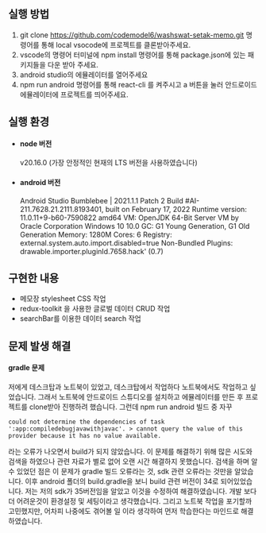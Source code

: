 ## 실행 방법
1. git clone https://github.com/codemodel6/washswat-setak-memo.git 명령어를 통해 local vsocode에 프로젝트를 클론받아주세요.
2. vscode의 명령어 터미널에 npm install 명령어를 통해 package.json에 있는 패키지들을 다운 받아 주세요.
3. android studio의 에뮬레이터를 열어주세요
4. npm run android 명령어를 통해 react-cli 를 켜주시고 a 버튼을 눌러 안드로이드 에뮬레이터에 프로젝트를 띄어주세요.

## 실행 환경
- #### node 버전 <br/>
  v20.16.0 (가장 안정적인 현재의 LTS 버전을 사용하였습니다)
- #### android 버전 <br/>
  Android Studio Bumblebee | 2021.1.1 Patch 2
  Build #AI-211.7628.21.2111.8193401, built on February 17, 2022
  Runtime version: 11.0.11+9-b60-7590822 amd64
  VM: OpenJDK 64-Bit Server VM by Oracle Corporation
  Windows 10 10.0
  GC: G1 Young Generation, G1 Old Generation
  Memory: 1280M
  Cores: 6
  Registry: external.system.auto.import.disabled=true
  Non-Bundled Plugins: drawable.importer.pluginId.7658.hack' (0.7)

## 구현한 내용
- 메모장 stylesheet CSS 작업
- redux-toolkit 을 사용한 글로벌 데이터 CRUD 작업
- searchBar를 이용한 데이터 search 작업

## 문제 발생 해결
#### gradle 문제
저에게 데스크탑과 노트북이 있었고, 데스크탑에서 작업하다 노트북에서도 작업하고 싶었습니다. 그래서 노트북에 안드로이드 스튜디오를 설치하고 에뮬레이터를 만든 후 프로젝트를 clone받아 진행하려 했습니다.
그런데 npm run android 빌드 중 자꾸

```
could not determine the dependencies of task ':app:compiledebugjavawithjavac'. > cannot query the value of this provider because it has no value available.
```

라는 오류가 나오면서 build가 되지 않았습니다. 이 문제를 해결하기 위해 많은 시도와 검색을 하였으나 관련 자료가 별로 없어 오랜 시간 해결하지 못했습니다.
검색을 하며 알 수 있었던 점은 이 문제가 gradle 빌드 오류라는 것, sdk 관련 오류라는 것만을 알았습니다.
이후 android 폴더의 build.gradle을 보니 build 관련 버전이 34로 되어있었습니다. 저는 저의 sdk가 35버전임을 알았고 이것을 수정하여 해결하였습니다.
개발 보다 더 어려운것이 환경설정 및 세팅이라고 생각했습니다. 그리고 노트북 작업을 포기할까 고민했지만, 어차피 나중에도 겪어볼 일 이라 생각하여 먼저 학습한다는 마인드로 해결하였습니다.


